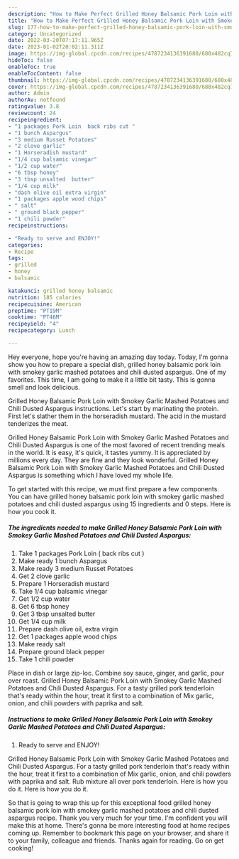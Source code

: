 ```yaml
---
description: "How to Make Perfect Grilled Honey Balsamic Pork Loin with Smokey Garlic Mashed Potatoes and Chili Dusted Aspargus"
title: "How to Make Perfect Grilled Honey Balsamic Pork Loin with Smokey Garlic Mashed Potatoes and Chili Dusted Aspargus"
slug: 177-how-to-make-perfect-grilled-honey-balsamic-pork-loin-with-smokey-garlic-mashed-potatoes-and-chili-dusted-aspargus
category: Uncategorized
date: 2022-03-20T07:17:11.965Z
date: 2023-01-02T20:02:11.311Z
image: https://img-global.cpcdn.com/recipes/4787234136391680/680x482cq70/grilled-honey-balsamic-pork-loin-with-smokey-garlic-mashed-potatoes-and-chili-dusted-aspargus-recipe-main-photo.jpg
hideToc: false
enableToc: true
enableTocContent: false
thumbnail: https://img-global.cpcdn.com/recipes/4787234136391680/680x482cq70/grilled-honey-balsamic-pork-loin-with-smokey-garlic-mashed-potatoes-and-chili-dusted-aspargus-recipe-main-photo.jpg
cover: https://img-global.cpcdn.com/recipes/4787234136391680/680x482cq70/grilled-honey-balsamic-pork-loin-with-smokey-garlic-mashed-potatoes-and-chili-dusted-aspargus-recipe-main-photo.jpg
author: Admin
authorAv: notfound
ratingvalue: 3.8
reviewcount: 24
recipeingredient:
- "1 packages Pork Loin  back ribs cut "
- "1 bunch Aspargus"
- "3 medium Russet Potatoes"
- "2 clove garlic"
- "1 Horseradish mustard"
- "1/4 cup balsamic vinegar"
- "1/2 cup water"
- "6 tbsp honey"
- "3 tbsp unsalted  butter"
- "1/4 cup milk"
- "dash olive oil extra virgin"
- "1 packages apple wood chips"
- " salt"
- " ground black pepper"
- "1 chili powder"
recipeinstructions:

- "Ready to serve and ENJOY!"
categories:
- Recipe
tags:
- grilled
- honey
- balsamic

katakunci: grilled honey balsamic 
nutrition: 185 calories
recipecuisine: American
preptime: "PT19M"
cooktime: "PT46M"
recipeyield: "4"
recipecategory: Lunch

---
```



Hey everyone, hope you're having an amazing day today. Today, I'm gonna show you how to prepare a special dish, grilled honey balsamic pork loin with smokey garlic mashed potatoes and chili dusted aspargus. One of my favorites. This time, I am going to make it a little bit tasty. This is gonna smell and look delicious.

Grilled Honey Balsamic Pork Loin with Smokey Garlic Mashed Potatoes and Chili Dusted Aspargus instructions. Let&#39;s start by marinating the protein. First let&#39;s slather them in the horseradish mustard. The acid in the mustard tenderizes the meat.

Grilled Honey Balsamic Pork Loin with Smokey Garlic Mashed Potatoes and Chili Dusted Aspargus is one of the most favored of recent trending meals in the world. It is easy, it's quick, it tastes yummy. It is appreciated by millions every day. They are fine and they look wonderful. Grilled Honey Balsamic Pork Loin with Smokey Garlic Mashed Potatoes and Chili Dusted Aspargus is something which I have loved my whole life.


To get started with this recipe, we must first prepare a few components. You can have grilled honey balsamic pork loin with smokey garlic mashed potatoes and chili dusted aspargus using 15 ingredients and 0 steps. Here is how you cook it.

<!--inarticleads1-->

##### The ingredients needed to make Grilled Honey Balsamic Pork Loin with Smokey Garlic Mashed Potatoes and Chili Dusted Aspargus:

1. Take 1 packages Pork Loin ( back ribs cut )
1. Make ready 1 bunch Aspargus
1. Make ready 3 medium Russet Potatoes
1. Get 2 clove garlic
1. Prepare 1 Horseradish mustard
1. Take 1/4 cup balsamic vinegar
1. Get 1/2 cup water
1. Get 6 tbsp honey
1. Get 3 tbsp unsalted  butter
1. Get 1/4 cup milk
1. Prepare dash olive oil, extra virgin
1. Get 1 packages apple wood chips
1. Make ready  salt
1. Prepare  ground black pepper
1. Take 1 chili powder


Place in dish or large zip-loc. Combine soy sauce, ginger, and garlic, pour over roast. Grilled Honey Balsamic Pork Loin with Smokey Garlic Mashed Potatoes and Chili Dusted Aspargus. For a tasty grilled pork tenderloin that&#39;s ready within the hour, treat it first to a combination of Mix garlic, onion, and chili powders with paprika and salt. 

<!--inarticleads2-->

##### Instructions to make Grilled Honey Balsamic Pork Loin with Smokey Garlic Mashed Potatoes and Chili Dusted Aspargus:


1. Ready to serve and ENJOY!

Grilled Honey Balsamic Pork Loin with Smokey Garlic Mashed Potatoes and Chili Dusted Aspargus. For a tasty grilled pork tenderloin that&#39;s ready within the hour, treat it first to a combination of Mix garlic, onion, and chili powders with paprika and salt. Rub mixture all over pork tenderloin. Here is how you do it. Here is how you do it. 

So that is going to wrap this up for this exceptional food grilled honey balsamic pork loin with smokey garlic mashed potatoes and chili dusted aspargus recipe. Thank you very much for your time. I'm confident you will make this at home. There's gonna be more interesting food at home recipes coming up. Remember to bookmark this page on your browser, and share it to your family, colleague and friends. Thanks again for reading. Go on get cooking!
